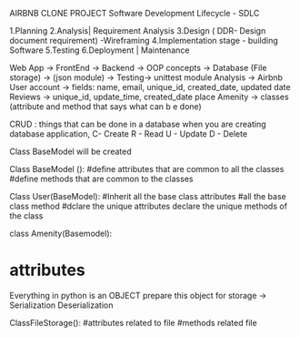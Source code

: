 AIRBNB CLONE PROJECT
Software Development Lifecycle - SDLC

1.Planning
2.Analysis| Requirement Analysis
3.Design ( DDR- Design document requirement) -Wireframing
4.Implementation stage - building Software
5.Testing
6.Deployment | Maintenance


Web App -> FrontEnd
        -> Backend -> OOP concepts
        -> Database (File storage) -> (json module)
        -> Testing-> unittest module
Analysis -> Airbnb
User account -> fields: name, email, unique_id, created_date, updated date
Reviews -> unique_id, update_time, created_date
place
Amenity -> classes (attribute and method that says what can b e done)

CRUD : things that can be done in a database when you are creating database application,
C- Create
R - Read
U - Update
D - Delete

Class BaseModel will be created 

Class BaseModel ():
#define attributes that are common to all the classes
#define methods that are common to the classes


Class User(BaseModel):
#Inherit all the base class attributes
#all the base class method
#dclare the unique attributes
declare the unique methods of the class
 
class Amenity(Basemodel):
# attributes

Everything in python is an OBJECT
prepare this object for storage -> Serialization
				   Deserialization

ClassFileStorage():
#attributes related to file
#methods related file

